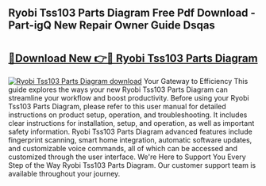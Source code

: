 ## Ryobi Tss103 Parts Diagram Free Pdf Download - Part-igQ New Repair Owner Guide Dsqas

# <h2><a href="http://dfo4xk.blite.top/?on=Ryobi+Tss103+Parts+Diagram">🔗Download New 👉🔴 Ryobi Tss103 Parts Diagram</a></h2>

[![Ryobi Tss103 Parts Diagram download](https://i.imgur.com/lujVjoI.png)](http://dfo4xk.blite.top/?on=Ryobi+Tss103+Parts+Diagram)
Your Gateway to Efficiency This guide explores the ways your new Ryobi Tss103 Parts Diagram can streamline your workflow and boost productivity. Before using your Ryobi Tss103 Parts Diagram, please refer to this user manual for detailed instructions on product setup, operation, and troubleshooting. It includes clear instructions for installation, setup, and operation, as well as important safety information. Ryobi Tss103 Parts Diagram advanced features include fingerprint scanning, smart home integration, automatic software updates, and customizable voice commands, all of which can be accessed and customized through the user interface. We're Here to Support You Every Step of the Way Ryobi Tss103 Parts Diagram. Our customer support team is available throughout your journey.
